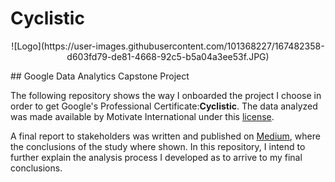 # Cyclistic
<p align="center">
![Logo](https://user-images.githubusercontent.com/101368227/167482358-d603fd79-de81-4668-92c5-b5a04a3ee53f.JPG)
</p>
## Google Data Analytics Capstone Project

The following repository shows the way I onboarded the project I choose in order to get Google's Professional Certificate:**Cyclistic**. The data analyzed was made available by Motivate International under this [license](https://ride.divvybikes.com/data-license-agreement).

A final report to stakeholders was written and published on [Medium](https://medium.com/@ricardo020796/google-data-analytics-capstone-project-cyclistic-bike-share-analysis-ba2df0681689), where the conclusions of the study where shown. In this repository, I intend to further explain the analysis process I developed as to arrive to my final conclusions. 
